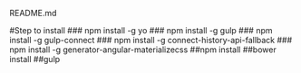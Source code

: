   
README.md

#Step to install
##\# npm install -g yo
##\# npm install -g gulp
##\# npm install -g gulp-connect
##\# npm install -g connect-history-api-fallback
##\# npm install -g generator-angular-materializecss
##npm install
##bower install
##gulp
